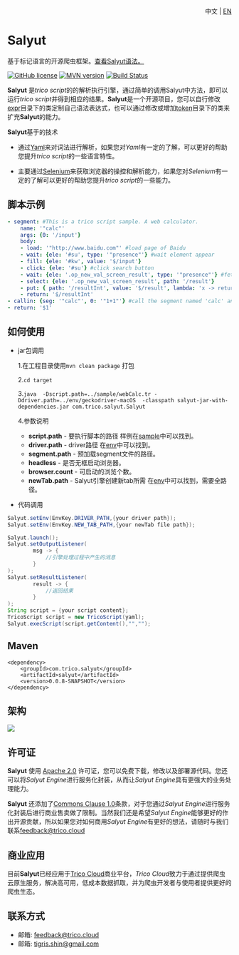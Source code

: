 <p align="right">中文 | <a href="README-EN.md">EN</a></p>

# Salyut

基于标记语言的开源爬虫框架。[查看Salyut语法。](https://www.trico.cloud/tricoDoc/overview/index.html)

[![GitHub license](https://img.shields.io/badge/license-Apache%202.0-blue)]()
[![MVN version](https://img.shields.io/badge/mvn-v0.0.8-blue)]()
[![Build Status](https://travis-ci.org/shenruisi/salyut.svg?branch=master)](https://travis-ci.org/shenruisi/salyut)

**Salyut** 是*trico script*的的解析执行引擎，通过简单的调用Salyut中方法，即可以运行*trico script*并得到相应的结果。**Salyut**是一个开源项目，您可以自行修改[expr]()目录下的类定制自己语法表达式，也可以通过修改或增加[token]()目录下的类来扩充**Salyut**的能力。

**Salyut**基于的技术

* 通过[Yaml]()来对词法进行解析，如果您对*Yaml*有一定的了解，可以更好的帮助您提升*trico script*的一些语言特性。

* 主要通过[Selenium]()来获取浏览器的操控和解析能力，如果您对*Selenium*有一定的了解可以更好的帮助您提升*trico script*的一些能力。

## 脚本示例 ##
```yaml
- segment: #This is a trico script sample. A web calculator.
    name: '"calc"'
    args: {0: '/input'}
    body:
    - load: '"http://www.baidu.com"' #load page of Baidu
    - wait: {ele: '#su', type: '"presence"'} #wait element appear
    - fill: {ele: '#kw', value: '$/input'}
    - click: {ele: '#su'} #click search button
    - wait: {ele: '.op_new_val_screen_result', type: '"presence"'} #fetch the result
    - select: {ele: '.op_new_val_screen_result', path: '/result'}
    - put: { path: '/resultInt', value: '$/result', lambda: 'x -> return parseInt(x)'}
    - return: '$/resultInt'
- callin: {seg: '"calc"', 0: '"1+1"'} #call the segment named 'calc' and pass the argument '1+1'
- return: '$1'
```

## 如何使用 ###
* jar包调用

	1.在工程目录使用`mvn clean package` 打包

	2.`cd target`

	3.`java  -Dscript.path=../sample/webCalc.tr -Ddriver.path=../env/geckodriver-macOS  -classpath salyut-jar-with-dependencies.jar com.trico.salyut.Salyut`

	4.参数说明
	* **script.path** - 要执行脚本的路径 样例在[sample](/sample)中可以找到。
	* **driver.path** - driver路径 在[env](/env)中可以找到。
	* **segment.path** - 预加载segment文件的路径。
	* **headless** - 是否无框启动浏览器。
	* **browser.count** - 可启动的浏览个数。
	* **newTab.path** - Salyut引擎创建新tab所需 在[env](/env)中可以找到，需要全路径。

* 代码调用

```java
Salyut.setEnv(EnvKey.DRIVER_PATH,{your driver path});
Salyut.setEnv(EnvKey.NEW_TAB_PATH,{your newTab file path});

Salyut.launch();
Salyut.setOutputListener(
        msg -> {
            //引擎处理过程中产生的消息
        }
);
Salyut.setResultListener(
        result -> {
            //返回结果
        }
);
String script = {your script content};
TricoScript script = new TricoScript(yaml);
Salyut.execScript(script.getContent(),"","");
```

## Maven ##
```mvn
<dependency>
    <groupId>com.trico.salyut</groupId>
    <artifactId>salyut</artifactId>
    <version>0.0.8-SNAPSHOT</version>
</dependency>
```

## 架构 ##

![](docs/architecture-cn.png)


## 许可证 ###
**Salyut** 使用 [Apache 2.0](https://www.apache.org/licenses/LICENSE-2.0) 许可证，您可以免费下载，修改以及部署源代码。您还可以将*Salyut Engine*进行服务化封装，从而让*Salyut Engine*具有更强大的业务处理能力。

**Salyut** 还添加了[Commons Clause 1.0]()条款，对于您通过*Salyut Engine*进行服务化封装后进行商业售卖做了限制。当然我们还是希望*Salyut Engine*能够更好的作出开源贡献，所以如果您对如何商用*Salyut Engine*有更好的想法，请随时与我们联系[feedback@trico.cloud]()

## 商业应用 ###
目前**Salyut**已经应用于[Trico Cloud](https://www.trico.cloud)商业平台，*Trico Cloud*致力于通过提供爬虫云原生服务，解决高可用，低成本数据抓取，并为爬虫开发者与使用者提供更好的爬虫生态。

## 联系方式 ###
* 邮箱: feedback@trico.cloud
* 邮箱: tigris.shin@gmail.com
